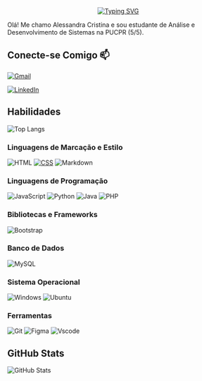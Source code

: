 <div align="center">
<a href="https://git.io/typing-svg"><img src="https://readme-typing-svg.herokuapp.com?font=Fira+Code&weight=600&size=32&duration=4977&pause=1000&color=e03c8a&background=FFFFFF00&width=300&lines=Bem-Vindo(a)!" alt="Typing SVG" /></a>
</div>

Olá! Me chamo Alessandra Cristina e sou estudante de Análise e Desenvolvimento de Sistemas na PUCPR (5/5). 


## Conecte-se Comigo 📫
[![Gmail](https://img.shields.io/badge/Gmail-e03c8a?style=for-the-badge&logo=gmail&logoColor=white)](mailto:alessandracristina.dev@gmail.com)

[![LinkedIn](https://img.shields.io/badge/LinkedIn-e03c8a?style=for-the-badge&logo=linkedin&logoColor=white)](https://www.linkedin.com/in/alecristina/)



## Habilidades
![Top Langs](https://github-readme-stats-git-masterrstaa-rickstaa.vercel.app/api/top-langs/?username=CristinaAlessandra&theme=bear&layout=compact&bg_color=000&border_color=e03c8a&&text_color=FFF)


### Linguagens de Marcação e Estilo
![HTML](https://img.shields.io/badge/HTML-e03c8a?style=for-the-badge&logo=html5&logoColor=white)
[![CSS](https://img.shields.io/badge/CSS-e03c8a?style=for-the-badge&logo=css3&logoColor=white)](https://developer.mozilla.org/en-US/docs/Web/CSS)
![Markdown](https://img.shields.io/badge/Markdown-e03c8a?style=for-the-badge&logo=markdown)


### Linguagens de Programação
![JavaScript](https://img.shields.io/badge/JavaScript-e03c8a?style=for-the-badge&logo=javascript&logoColor=white)
![Python](https://img.shields.io/badge/Python-e03c8a?style=for-the-badge&logo=python&logoColor=white)
![Java](https://img.shields.io/badge/java-e03c8a.svg?style=for-the-badge&logo=openjdk&logoColor=white)
![PHP](https://img.shields.io/badge/PHP-e03c8a?style=for-the-badge&logo=php&logoColor=white)

### Bibliotecas e Frameworks
![Bootstrap](https://img.shields.io/badge/-boostrap-e03c8a?style=for-the-badge&logo=bootstrap&logoColor=white)

### Banco de Dados
![MySQL](https://img.shields.io/badge/MySQL-e03c8a?style=for-the-badge&logo=mysql&logoColor=white)

### Sistema Operacional
![Windows](https://img.shields.io/badge/Windows-e03c8a?style=for-the-badge&logo=windows&logoColor=white)
![Ubuntu](https://img.shields.io/badge/Ubuntu-e03c8a?style=for-the-badge&logo=ubuntu&logoColor=white)

### Ferramentas
![Git](https://img.shields.io/badge/GIT-e03c8a?style=for-the-badge&logo=git&logoColor=white)
![Figma](https://img.shields.io/badge/Figma-e03c8a?style=for-the-badge&logo=figma&logoColor=white)
![Vscode](https://img.shields.io/badge/Vscode-e03c8a?style=for-the-badge&logo=visual-studio-code&logoColor=white)


## GitHub Stats
![GitHub Stats](https://github-readme-stats.vercel.app/api?username=CristinaAlessandra&theme=bear&bg_color=000&border_color=e03c8a&&icon_color=30A3DC&text_color=FFF)
